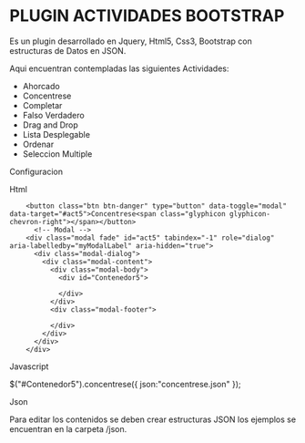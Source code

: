 # PLUGIN ACTIVIDADES BOOTSTRAP

Es un plugin desarrollado en Jquery, Html5, Css3, Bootstrap con estructuras de Datos en JSON.

Aqui encuentran contempladas las siguientes Actividades:

* Ahorcado
* Concentrese
* Completar
* Falso Verdadero
* Drag and Drop
* Lista Desplegable
* Ordenar
* Seleccion Multiple

Configuracion

Html

  		<button class="btn btn-danger" type="button" data-toggle="modal" data-target="#act5">Concentrese<span class="glyphicon glyphicon-chevron-right"></span></button>          
	      <!-- Modal -->
	    <div class="modal fade" id="act5" tabindex="-1" role="dialog" aria-labelledby="myModalLabel" aria-hidden="true">
	      <div class="modal-dialog">
	        <div class="modal-content">
	          <div class="modal-body">
	            <div id="Contenedor5">
	            
	            </div>
	          </div>
	          <div class="modal-footer">
	        
	          </div>
	        </div>
	      </div>
	    </div>


Javascript

$("#Contenedor5").concentrese({
	json:"concentrese.json"
});


Json

Para editar los contenidos se deben crear estructuras JSON los ejemplos se encuentran en la carpeta /json.



